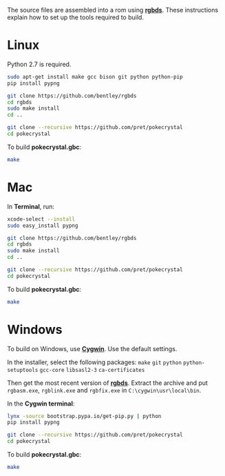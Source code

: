 The source files are assembled into a rom using [**rgbds**](https://github.com/bentley/rgbds).
These instructions explain how to set up the tools required to build.


# Linux

Python 2.7 is required.

```bash
sudo apt-get install make gcc bison git python python-pip
pip install pypng

git clone https://github.com/bentley/rgbds
cd rgbds
sudo make install
cd ..

git clone --recursive https://github.com/pret/pokecrystal
cd pokecrystal
```

To build **pokecrystal.gbc**:

```bash
make
```


# Mac

In **Terminal**, run:

```bash
xcode-select --install
sudo easy_install pypng

git clone https://github.com/bentley/rgbds
cd rgbds
sudo make install
cd ..

git clone --recursive https://github.com/pret/pokecrystal
cd pokecrystal
```

To build **pokecrystal.gbc**:

```bash
make
```


# Windows

To build on Windows, use [**Cygwin**](http://cygwin.com/install.html). Use the default settings.

In the installer, select the following packages: `make` `git` `python` `python-setuptools` `gcc-core` `libsasl2-3` `ca-certificates`

Then get the most recent version of [**rgbds**](https://github.com/bentley/rgbds/releases/).
Extract the archive and put `rgbasm.exe`, `rgblink.exe` and `rgbfix.exe` in `C:\cygwin\usr\local\bin`.

In the **Cygwin terminal**:

```bash
lynx -source bootstrap.pypa.io/get-pip.py | python
pip install pypng

git clone --recursive https://github.com/pret/pokecrystal
cd pokecrystal
```

To build **pokecrystal.gbc**:

```bash
make
```
